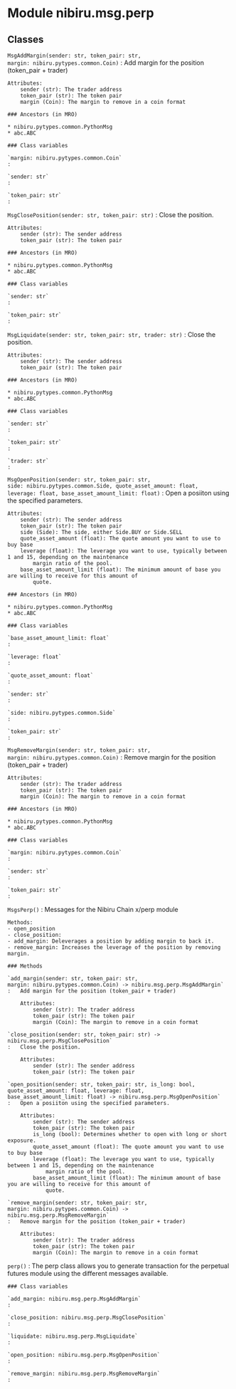 Module nibiru.msg.perp
======================

Classes
-------

`MsgAddMargin(sender: str, token_pair: str, margin: nibiru.pytypes.common.Coin)`
:   Add margin for the position (token_pair + trader)

    Attributes:
        sender (str): The trader address
        token_pair (str): The token pair
        margin (Coin): The margin to remove in a coin format

    ### Ancestors (in MRO)

    * nibiru.pytypes.common.PythonMsg
    * abc.ABC

    ### Class variables

    `margin: nibiru.pytypes.common.Coin`
    :

    `sender: str`
    :

    `token_pair: str`
    :

`MsgClosePosition(sender: str, token_pair: str)`
:   Close the position.

    Attributes:
        sender (str): The sender address
        token_pair (str): The token pair

    ### Ancestors (in MRO)

    * nibiru.pytypes.common.PythonMsg
    * abc.ABC

    ### Class variables

    `sender: str`
    :

    `token_pair: str`
    :

`MsgLiquidate(sender: str, token_pair: str, trader: str)`
:   Close the position.

    Attributes:
        sender (str): The sender address
        token_pair (str): The token pair

    ### Ancestors (in MRO)

    * nibiru.pytypes.common.PythonMsg
    * abc.ABC

    ### Class variables

    `sender: str`
    :

    `token_pair: str`
    :

    `trader: str`
    :

`MsgOpenPosition(sender: str, token_pair: str, side: nibiru.pytypes.common.Side, quote_asset_amount: float, leverage: float, base_asset_amount_limit: float)`
:   Open a posiiton using the specified parameters.

    Attributes:
        sender (str): The sender address
        token_pair (str): The token pair
        side (Side): The side, either Side.BUY or Side.SELL
        quote_asset_amount (float): The quote amount you want to use to buy base
        leverage (float): The leverage you want to use, typically between 1 and 15, depending on the maintenance
            margin ratio of the pool.
        base_asset_amount_limit (float): The minimum amount of base you are willing to receive for this amount of
            quote.

    ### Ancestors (in MRO)

    * nibiru.pytypes.common.PythonMsg
    * abc.ABC

    ### Class variables

    `base_asset_amount_limit: float`
    :

    `leverage: float`
    :

    `quote_asset_amount: float`
    :

    `sender: str`
    :

    `side: nibiru.pytypes.common.Side`
    :

    `token_pair: str`
    :

`MsgRemoveMargin(sender: str, token_pair: str, margin: nibiru.pytypes.common.Coin)`
:   Remove margin for the position (token_pair + trader)

    Attributes:
        sender (str): The trader address
        token_pair (str): The token pair
        margin (Coin): The margin to remove in a coin format

    ### Ancestors (in MRO)

    * nibiru.pytypes.common.PythonMsg
    * abc.ABC

    ### Class variables

    `margin: nibiru.pytypes.common.Coin`
    :

    `sender: str`
    :

    `token_pair: str`
    :

`MsgsPerp()`
:   Messages for the Nibiru Chain x/perp module

    Methods:
    - open_position
    - close_position:
    - add_margin: Deleverages a position by adding margin to back it.
    - remove_margin: Increases the leverage of the position by removing margin.

    ### Methods

    `add_margin(sender: str, token_pair: str, margin: nibiru.pytypes.common.Coin) ‑> nibiru.msg.perp.MsgAddMargin`
    :   Add margin for the position (token_pair + trader)

        Attributes:
            sender (str): The trader address
            token_pair (str): The token pair
            margin (Coin): The margin to remove in a coin format

    `close_position(sender: str, token_pair: str) ‑> nibiru.msg.perp.MsgClosePosition`
    :   Close the position.

        Attributes:
            sender (str): The sender address
            token_pair (str): The token pair

    `open_position(sender: str, token_pair: str, is_long: bool, quote_asset_amount: float, leverage: float, base_asset_amount_limit: float) ‑> nibiru.msg.perp.MsgOpenPosition`
    :   Open a posiiton using the specified parameters.

        Attributes:
            sender (str): The sender address
            token_pair (str): The token pair
            is_long (bool): Determines whether to open with long or short exposure.
            quote_asset_amount (float): The quote amount you want to use to buy base
            leverage (float): The leverage you want to use, typically between 1 and 15, depending on the maintenance
                margin ratio of the pool.
            base_asset_amount_limit (float): The minimum amount of base you are willing to receive for this amount of
                quote.

    `remove_margin(sender: str, token_pair: str, margin: nibiru.pytypes.common.Coin) ‑> nibiru.msg.perp.MsgRemoveMargin`
    :   Remove margin for the position (token_pair + trader)

        Attributes:
            sender (str): The trader address
            token_pair (str): The token pair
            margin (Coin): The margin to remove in a coin format

`perp()`
:   The perp class allows you to generate transaction for the perpetual futures module using the different messages
    available.

    ### Class variables

    `add_margin: nibiru.msg.perp.MsgAddMargin`
    :

    `close_position: nibiru.msg.perp.MsgClosePosition`
    :

    `liquidate: nibiru.msg.perp.MsgLiquidate`
    :

    `open_position: nibiru.msg.perp.MsgOpenPosition`
    :

    `remove_margin: nibiru.msg.perp.MsgRemoveMargin`
    :
